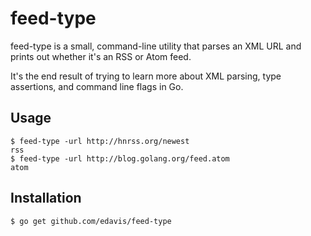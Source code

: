 # feed-type

feed-type is a small, command-line utility that parses an XML URL and
prints out whether it's an RSS or Atom feed.

It's the end result of trying to learn more about XML parsing, type
assertions, and command line flags in Go.

## Usage

```shell
$ feed-type -url http://hnrss.org/newest
rss
$ feed-type -url http://blog.golang.org/feed.atom
atom
```

## Installation

```shell
$ go get github.com/edavis/feed-type
```
